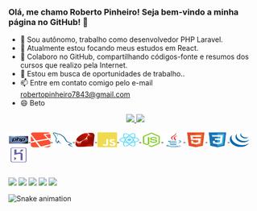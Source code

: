 ### Olá, me chamo Roberto Pinheiro! Seja bem-vindo a minha página no GitHub! 👋

- 🔭 Sou autônomo, trabalho como desenvolvedor PHP Laravel.
- 🌱 Atualmente estou focando meus estudos em React.
- 👯 Colaboro no GitHub, compartilhando códigos-fonte e resumos dos cursos que realizo pela Internet.
- 🤔 Estou em busca de oportunidades de trabalho..
- 📫 Entre em contato comigo pelo e-mail robertopinheiro7843@gmail.com
- 😄 Beto

<div align="center">
  <a href="https://github.com/betopinheiro1005">
  <img height="180em" src="https://github-readme-stats.vercel.app/api?username=betopinheiro1005&show_icons=true&theme=dark&include_all_commits=true&count_private=true"/>
  <img height="180em" src="https://github-readme-stats.vercel.app/api/top-langs/?username=betopinheiro1005&layout=compact&langs_count=7&theme=dark"/>
</div>
<div style="display: inline_block"><br>
  <img align="center" alt="PHP" height="30" width="40" src="https://github.com/devicons/devicon/blob/master/icons/php/php-original.svg">
  <img align="center" alt="Laravel" height="30" width="40" src="https://github.com/devicons/devicon/blob/master/icons/laravel/laravel-plain.svg">
  <img align="center" alt="MySQL" height="30" width="40" src="https://github.com/devicons/devicon/blob/master/icons/mysql/mysql-original.svg">
  <img align="center" alt="Ruby" height="30" width="40" src="https://github.com/devicons/devicon/blob/master/icons/ruby/ruby-original.svg">
  <img align="center" alt="JavaScript" height="30" width="40" src="https://raw.githubusercontent.com/devicons/devicon/master/icons/javascript/javascript-plain.svg">
  <img align="center" alt="React" height="30" width="40" src="https://raw.githubusercontent.com/devicons/devicon/master/icons/react/react-original.svg">
  <img align="center" alt="NodeJS" height="30" width="40" src="https://github.com/devicons/devicon/blob/master/icons/nodejs/nodejs-original.svg">
  <img align="center" alt="Java" height="30" width="40" src="https://github.com/devicons/devicon/blob/master/icons/java/java-original.svg">
  <img align="center" alt="HTML" height="30" width="40" src="https://raw.githubusercontent.com/devicons/devicon/master/icons/html5/html5-original.svg">
  <img align="center" alt="CSS" height="30" width="40" src="https://raw.githubusercontent.com/devicons/devicon/master/icons/css3/css3-original.svg">
  <img align="center" alt="jQuery" height="30" width="40" src="https://github.com/devicons/devicon/blob/master/icons/jquery/jquery-original.svg">
  <img align="center" alt="Heroku" height="30" width="40" src="https://github.com/devicons/devicon/blob/master/icons/heroku/heroku-original.svg">
</div>
  
  ##  
  
  <div> 
    <a href="https://www.linkedin.com/in/roberto-pinheiro-dev/" target="_blank"><img src="https://img.shields.io/badge/-LinkedIn-%230077B5?style=for-the-badge&logo=linkedin&logoColor=white" target="_blank"></a> 
    <a href="https://github.com/betopinheiro1005" target="_blank"><img src="https://img.shields.io/badge/GitHub-100000?style=for-the-badge&logo=github&logoColor=white" target="_blank"></a> 
    <a href="mailto:robertopinheiro7843@gmail.com" target="_blank"><img src="https://img.shields.io/badge/Gmail-D14836?style=for-the-badge&logo=gmail&logoColor=white" target="_blank"></a> 
     <a href="https://www.facebook.com/roberto.pinheiro.18847876/" target="_blank"><img src="https://img.shields.io/badge/Facebook-1877F2?style=for-the-badge&logo=facebook&logoColor=white" target="_blank"></a> 
     <a href="https://www.instagram.com/roberto.pinheiro.1005/" target="_blank"><img src="https://img.shields.io/badge/Instagram-E4405F?style=for-the-badge&logo=instagram&logoColor=white" target="_blank"></a> 
  </div>

  ![Snake animation](https://github.com/betopinheiro1005/betopinheiro1005/blob/output/github-contribution-grid-snake.svg)
  
  
  
  
  
  
  
  
